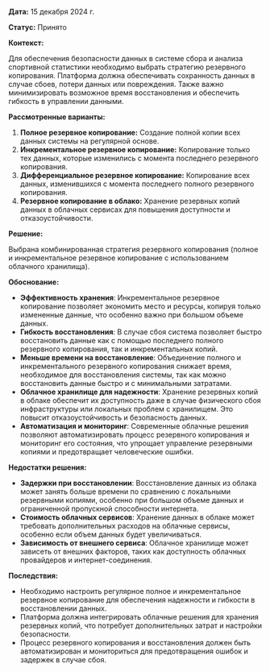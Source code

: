 **Дата:** 15 декабря 2024 г.

**Статус:** Принято

**Контекст:**

Для обеспечения безопасности данных в системе сбора и анализа спортивной статистики необходимо выбрать стратегию резервного копирования. Платформа должна обеспечивать сохранность данных в случае сбоев, потери данных или повреждения. Также важно минимизировать возможное время восстановления и обеспечить гибкость в управлении данными.

**Рассмотренные варианты:**

1. **Полное резервное копирование:** Создание полной копии всех данных системы на регулярной основе.
2. **Инкрементальное резервное копирование:** Копирование только тех данных, которые изменились с момента последнего резервного копирования.
3. **Дифференциальное резервное копирование:** Копирование всех данных, изменившихся с момента последнего полного резервного копирования.
4. **Резервное копирование в облако:** Хранение резервных копий данных в облачных сервисах для повышения доступности и отказоустойчивости.

**Решение:**

Выбрана комбинированная стратегия резервного копирования (полное и инкрементальное резервное копирование с использованием облачного хранилища).

**Обоснование:**

- **Эффективность хранения**: Инкрементальное резервное копирование позволяет экономить место и ресурсы, копируя только измененные данные, что особенно важно при большом объеме данных.
- **Гибкость восстановления**: В случае сбоя система позволяет быстро восстановить данные как с помощью последнего полного резервного копирования, так и инкрементальных копий.
- **Меньше времени на восстановление**: Объединение полного и инкрементального резервного копирования снижает время, необходимое для восстановления системы, так как можно восстановить данные быстро и с минимальными затратами.
- **Облачное хранилище для надежности**: Хранение резервных копий в облаке обеспечит их доступность даже в случае физического сбоя инфраструктуры или локальных проблем с хранилищем. Это повысит отказоустойчивость и безопасность данных.
- **Автоматизация и мониторинг**: Современные облачные решения позволяют автоматизировать процесс резервного копирования и мониторинг его состояния, что упрощает управление резервными копиями и предотвращает человеческие ошибки.

**Недостатки решения:**

- **Задержки при восстановлении**: Восстановление данных из облака может занять больше времени по сравнению с локальными резервными копиями, особенно при большом объеме данных и ограниченной пропускной способности интернета.
- **Стоимость облачных сервисов**: Хранение данных в облаке может требовать дополнительных расходов на облачные сервисы, особенно если объем данных будет увеличиваться.
- **Зависимость от внешнего сервиса**: Облачное хранилище может зависеть от внешних факторов, таких как доступность облачных провайдеров и интернет-соединения.

**Последствия:**

- Необходимо настроить регулярное полное и инкрементальное резервное копирование для обеспечения надежности и гибкости в восстановлении данных.
- Платформа должна интегрировать облачные решения для хранения резервных копий, что потребует дополнительных затрат и настройки безопасности.
- Процесс резервного копирования и восстановления должен быть автоматизирован и мониториться для предотвращения ошибок и задержек в случае сбоя.
